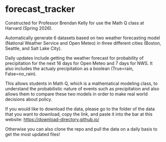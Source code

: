 # forecast_tracker

Constructed for Professor Brendan Kelly for use the Math Q class at Harvard (Spring 2026).

Automatically generate 6 datasets based on two weather forecasting model (National Weather Service and Open Meteo) in three different cities (Boston, Seattle, and Salt Lake City).

Daily updates include getting the weather forecast for probability of precipitation for the next 16 days for Open Meteo and 7 days for NWS. It also includes the actualy precipitation as a boolean (True=rain, False=no_rain).

This allows students in Math Q, which is a mathematical modeling class, to understand the probabilistic nature of events such as precipitation and also allows them to compare these two models in order to make real world decisions about policy.

If you would like to download the data, please go to the folder of the data that you want to download, copy the link, and paste it into the bar at this website: https://download-directory.github.io/

Otherwise you can also clone the repo and pull the data on a daily basis to get the most updated files!
